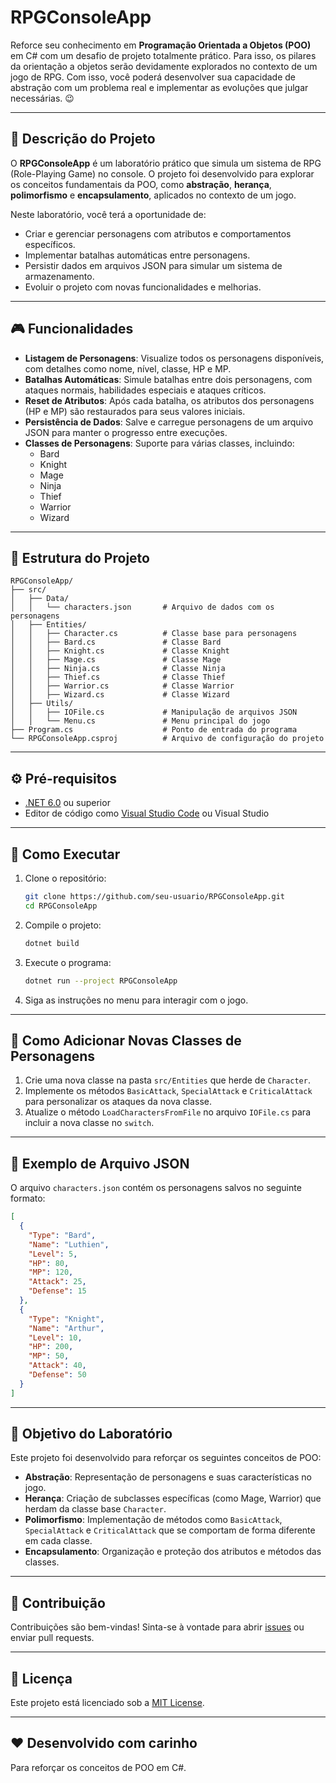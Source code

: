# RPGConsoleApp

Reforce seu conhecimento em **Programação Orientada a Objetos (POO)** em C# com um desafio de projeto totalmente prático. Para isso, os pilares da orientação a objetos serão devidamente explorados no contexto de um jogo de RPG. Com isso, você poderá desenvolver sua capacidade de abstração com um problema real e implementar as evoluções que julgar necessárias. 😉

---

## 📌 Descrição do Projeto

O **RPGConsoleApp** é um laboratório prático que simula um sistema de RPG (Role-Playing Game) no console. O projeto foi desenvolvido para explorar os conceitos fundamentais da POO, como **abstração**, **herança**, **polimorfismo** e **encapsulamento**, aplicados no contexto de um jogo.

Neste laboratório, você terá a oportunidade de:

- Criar e gerenciar personagens com atributos e comportamentos específicos.
- Implementar batalhas automáticas entre personagens.
- Persistir dados em arquivos JSON para simular um sistema de armazenamento.
- Evoluir o projeto com novas funcionalidades e melhorias.

---

## 🎮 Funcionalidades

- **Listagem de Personagens**: Visualize todos os personagens disponíveis, com detalhes como nome, nível, classe, HP e MP.
- **Batalhas Automáticas**: Simule batalhas entre dois personagens, com ataques normais, habilidades especiais e ataques críticos.
- **Reset de Atributos**: Após cada batalha, os atributos dos personagens (HP e MP) são restaurados para seus valores iniciais.
- **Persistência de Dados**: Salve e carregue personagens de um arquivo JSON para manter o progresso entre execuções.
- **Classes de Personagens**: Suporte para várias classes, incluindo:
  - Bard
  - Knight
  - Mage
  - Ninja
  - Thief
  - Warrior
  - Wizard

---

## 📁 Estrutura do Projeto

```text
RPGConsoleApp/
├── src/
│   ├── Data/
│   │   └── characters.json       # Arquivo de dados com os personagens
│   ├── Entities/
│   │   ├── Character.cs          # Classe base para personagens
│   │   ├── Bard.cs               # Classe Bard
│   │   ├── Knight.cs             # Classe Knight
│   │   ├── Mage.cs               # Classe Mage
│   │   ├── Ninja.cs              # Classe Ninja
│   │   ├── Thief.cs              # Classe Thief
│   │   ├── Warrior.cs            # Classe Warrior
│   │   ├── Wizard.cs             # Classe Wizard
│   ├── Utils/
│   │   ├── IOFile.cs             # Manipulação de arquivos JSON
│   │   └── Menu.cs               # Menu principal do jogo
├── Program.cs                    # Ponto de entrada do programa
└── RPGConsoleApp.csproj          # Arquivo de configuração do projeto
```

---

## ⚙️ Pré-requisitos

- [.NET 6.0](https://dotnet.microsoft.com/en-us/download/dotnet/6.0) ou superior
- Editor de código como [Visual Studio Code](https://code.visualstudio.com/) ou Visual Studio

---

## 🚀 Como Executar

1. Clone o repositório:
   ```bash
   git clone https://github.com/seu-usuario/RPGConsoleApp.git
   cd RPGConsoleApp
   ```

2. Compile o projeto:
   ```bash
   dotnet build
   ```

3. Execute o programa:
   ```bash
   dotnet run --project RPGConsoleApp
   ```

4. Siga as instruções no menu para interagir com o jogo.

---

## 🧩 Como Adicionar Novas Classes de Personagens

1. Crie uma nova classe na pasta `src/Entities` que herde de `Character`.
2. Implemente os métodos `BasicAttack`, `SpecialAttack` e `CriticalAttack` para personalizar os ataques da nova classe.
3. Atualize o método `LoadCharactersFromFile` no arquivo `IOFile.cs` para incluir a nova classe no `switch`.

---

## 📄 Exemplo de Arquivo JSON

O arquivo `characters.json` contém os personagens salvos no seguinte formato:

```json
[
  {
    "Type": "Bard",
    "Name": "Luthien",
    "Level": 5,
    "HP": 80,
    "MP": 120,
    "Attack": 25,
    "Defense": 15
  },
  {
    "Type": "Knight",
    "Name": "Arthur",
    "Level": 10,
    "HP": 200,
    "MP": 50,
    "Attack": 40,
    "Defense": 50
  }
]
```

---

## 🎯 Objetivo do Laboratório

Este projeto foi desenvolvido para reforçar os seguintes conceitos de POO:

- **Abstração**: Representação de personagens e suas características no jogo.
- **Herança**: Criação de subclasses específicas (como Mage, Warrior) que herdam da classe base `Character`.
- **Polimorfismo**: Implementação de métodos como `BasicAttack`, `SpecialAttack` e `CriticalAttack` que se comportam de forma diferente em cada classe.
- **Encapsulamento**: Organização e proteção dos atributos e métodos das classes.

---

## 🤝 Contribuição

Contribuições são bem-vindas! Sinta-se à vontade para abrir [issues](https://github.com/seu-usuario/RPGConsoleApp/issues) ou enviar pull requests.

---

## 📜 Licença

Este projeto está licenciado sob a [MIT License](LICENSE).

---

## ❤️ Desenvolvido com carinho

Para reforçar os conceitos de POO em C#.
